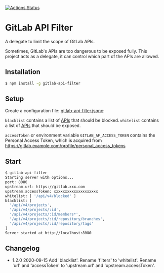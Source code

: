 [![Actions Status](https://github.com/kingsimba/gitlab-api-filter/workflows/CI/badge.svg)](https://github.com/kingsimba/gitlab-api-filter/actions)

# GitLab API Filter

A delegate to limit the scope of GitLab APIs.

Sometimes, GitLab's APIs are too dangerous to be exposed fully.
This project acts as a delegate, it can control which part of the APIs are allowed.

## Installation

```bash
$ npm install -g gitlab-api-filter
```

## Setup

Create a configuration file: [gitlab-api-filter.jsonc](./gitlab-api-filter.jsonc):

`blacklist` contains a list of [APIs](https://docs.gitlab.com/ce/api/) that should be blocked.
`whitelist` contains a list of [APIs](https://docs.gitlab.com/ce/api/) that should be exposed.

`accessToken` or environment variable `GITLAB_AF_ACCESS_TOKEN` contains the Personal Access Token,
which is acquired from https://gitlab.example.com/profile/personal_access_tokens

## Start

```bash
$ gitlab-api-filter
Starting server with options...
port: 8080
upstream.url: https://gitlab.xxx.com
upstream.accessToken: xxxxxxxxxxxxxxxxxxxx
whitelist: [ '/api/v4/blocked' ]
blacklist: [
  '/api/v4/projects',
  '/api/v4/projects/:id',
  '/api/v4/projects/:id/members*',
  '/api/v4/projects/:id/repository/branches',
  '/api/v4/projects/:id/repository/tags'
]
Server started at http://localhost:8080
```

## Changelog

- 1.2.0 2020-09-15 Add 'blacklist'. Rename 'filters' to 'whitelist'. Rename 'url' and 'accessToken' to 'upstream.url' and 'upstream.accessToken'.